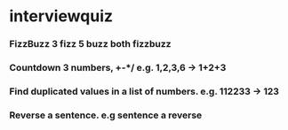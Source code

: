 # interviewquiz
### FizzBuzz 3 fizz 5 buzz both fizzbuzz
### Countdown 3 numbers, +-*/ e.g. 1,2,3,6 -> 1+2+3
### Find duplicated values in a list of numbers. e.g. 112233 -> 123
### Reverse a sentence. e.g sentence a reverse
